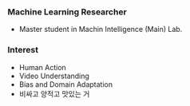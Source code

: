 ### Machine Learning Researcher
- Master student in Machin Intelligence (Main) Lab.


### Interest
- Human Action
- Video Understanding
- Bias and Domain Adaptation
- 비싸고 양적고 맛있는 거

<!--
Here are some ideas to get you started:

- 🔭 I’m currently working on ...
- 🌱 I’m currently learning ...
- 👯 I’m looking to collaborate on ...
- 🤔 I’m looking for help with ...
- 💬 Ask me about ...
- 📫 How to reach me: ...
- 😄 Pronouns: ...
- ⚡ Fun fact: ...
-->
